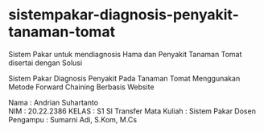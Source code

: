 # sistempakar-diagnosis-penyakit-tanaman-tomat
Sistem Pakar untuk mendiagnosis Hama dan Penyakit Tanaman Tomat disertai dengan Solusi

Sistem Pakar Diagnosis Penyakit Pada Tanaman Tomat Menggunakan Metode Forward Chaining Berbasis Website


Nama : Andrian Suhartanto  
NIM : 20.22.2386
KELAS : S1 SI Transfer
Mata Kuliah : Sistem Pakar
Dosen Pengampu : Sumarni Adi, S.Kom, M.Cs
